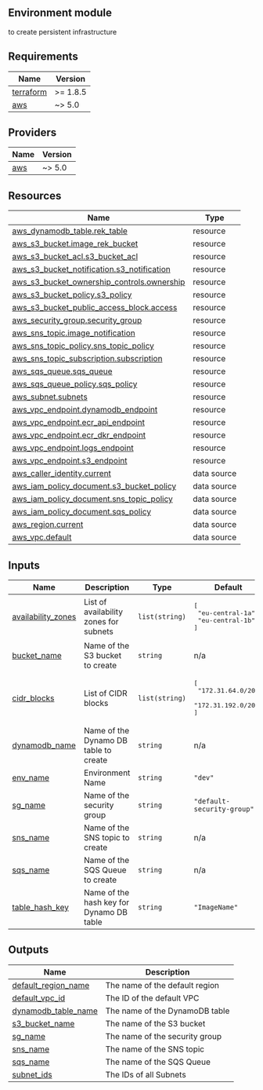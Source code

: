 ## Environment module

to create persistent infrastructure

## Requirements

| Name | Version |
|------|---------|
| <a name="requirement_terraform"></a> [terraform](#requirement\_terraform) | >= 1.8.5 |
| <a name="requirement_aws"></a> [aws](#requirement\_aws) | ~> 5.0 |

## Providers

| Name | Version |
|------|---------|
| <a name="provider_aws"></a> [aws](#provider\_aws) | ~> 5.0 |

## Resources

| Name | Type |
|------|------|
| [aws_dynamodb_table.rek_table](https://registry.terraform.io/providers/hashicorp/aws/latest/docs/resources/dynamodb_table) | resource |
| [aws_s3_bucket.image_rek_bucket](https://registry.terraform.io/providers/hashicorp/aws/latest/docs/resources/s3_bucket) | resource |
| [aws_s3_bucket_acl.s3_bucket_acl](https://registry.terraform.io/providers/hashicorp/aws/latest/docs/resources/s3_bucket_acl) | resource |
| [aws_s3_bucket_notification.s3_notification](https://registry.terraform.io/providers/hashicorp/aws/latest/docs/resources/s3_bucket_notification) | resource |
| [aws_s3_bucket_ownership_controls.ownership](https://registry.terraform.io/providers/hashicorp/aws/latest/docs/resources/s3_bucket_ownership_controls) | resource |
| [aws_s3_bucket_policy.s3_policy](https://registry.terraform.io/providers/hashicorp/aws/latest/docs/resources/s3_bucket_policy) | resource |
| [aws_s3_bucket_public_access_block.access](https://registry.terraform.io/providers/hashicorp/aws/latest/docs/resources/s3_bucket_public_access_block) | resource |
| [aws_security_group.security_group](https://registry.terraform.io/providers/hashicorp/aws/latest/docs/resources/security_group) | resource |
| [aws_sns_topic.image_notification](https://registry.terraform.io/providers/hashicorp/aws/latest/docs/resources/sns_topic) | resource |
| [aws_sns_topic_policy.sns_topic_policy](https://registry.terraform.io/providers/hashicorp/aws/latest/docs/resources/sns_topic_policy) | resource |
| [aws_sns_topic_subscription.subscription](https://registry.terraform.io/providers/hashicorp/aws/latest/docs/resources/sns_topic_subscription) | resource |
| [aws_sqs_queue.sqs_queue](https://registry.terraform.io/providers/hashicorp/aws/latest/docs/resources/sqs_queue) | resource |
| [aws_sqs_queue_policy.sqs_policy](https://registry.terraform.io/providers/hashicorp/aws/latest/docs/resources/sqs_queue_policy) | resource |
| [aws_subnet.subnets](https://registry.terraform.io/providers/hashicorp/aws/latest/docs/resources/subnet) | resource |
| [aws_vpc_endpoint.dynamodb_endpoint](https://registry.terraform.io/providers/hashicorp/aws/latest/docs/resources/vpc_endpoint) | resource |
| [aws_vpc_endpoint.ecr_api_endpoint](https://registry.terraform.io/providers/hashicorp/aws/latest/docs/resources/vpc_endpoint) | resource |
| [aws_vpc_endpoint.ecr_dkr_endpoint](https://registry.terraform.io/providers/hashicorp/aws/latest/docs/resources/vpc_endpoint) | resource |
| [aws_vpc_endpoint.logs_endpoint](https://registry.terraform.io/providers/hashicorp/aws/latest/docs/resources/vpc_endpoint) | resource |
| [aws_vpc_endpoint.s3_endpoint](https://registry.terraform.io/providers/hashicorp/aws/latest/docs/resources/vpc_endpoint) | resource |
| [aws_caller_identity.current](https://registry.terraform.io/providers/hashicorp/aws/latest/docs/data-sources/caller_identity) | data source |
| [aws_iam_policy_document.s3_bucket_policy](https://registry.terraform.io/providers/hashicorp/aws/latest/docs/data-sources/iam_policy_document) | data source |
| [aws_iam_policy_document.sns_topic_policy](https://registry.terraform.io/providers/hashicorp/aws/latest/docs/data-sources/iam_policy_document) | data source |
| [aws_iam_policy_document.sqs_policy](https://registry.terraform.io/providers/hashicorp/aws/latest/docs/data-sources/iam_policy_document) | data source |
| [aws_region.current](https://registry.terraform.io/providers/hashicorp/aws/latest/docs/data-sources/region) | data source |
| [aws_vpc.default](https://registry.terraform.io/providers/hashicorp/aws/latest/docs/data-sources/vpc) | data source |

## Inputs

| Name | Description | Type | Default | Required |
|------|-------------|------|---------|:--------:|
| <a name="input_availability_zones"></a> [availability\_zones](#input\_availability\_zones) | List of availability zones for subnets | `list(string)` | <pre>[<br/>  "eu-central-1a",<br/>  "eu-central-1b"<br/>]</pre> | no |
| <a name="input_bucket_name"></a> [bucket\_name](#input\_bucket\_name) | Name of the S3 bucket to create | `string` | n/a | yes |
| <a name="input_cidr_blocks"></a> [cidr\_blocks](#input\_cidr\_blocks) | List of CIDR blocks | `list(string)` | <pre>[<br/>  "172.31.64.0/20",<br/>  "172.31.192.0/20"<br/>]</pre> | no |
| <a name="input_dynamodb_name"></a> [dynamodb\_name](#input\_dynamodb\_name) | Name of the Dynamo DB table to create | `string` | n/a | yes |
| <a name="input_env_name"></a> [env\_name](#input\_env\_name) | Environment Name | `string` | `"dev"` | no |
| <a name="input_sg_name"></a> [sg\_name](#input\_sg\_name) | Name of the security group | `string` | `"default-security-group"` | no |
| <a name="input_sns_name"></a> [sns\_name](#input\_sns\_name) | Name of the SNS topic to create | `string` | n/a | yes |
| <a name="input_sqs_name"></a> [sqs\_name](#input\_sqs\_name) | Name of the SQS Queue to create | `string` | n/a | yes |
| <a name="input_table_hash_key"></a> [table\_hash\_key](#input\_table\_hash\_key) | Name of the hash key for Dynamo DB table | `string` | `"ImageName"` | no |

## Outputs

| Name | Description |
|------|-------------|
| <a name="output_default_region_name"></a> [default\_region\_name](#output\_default\_region\_name) | The name of the default region |
| <a name="output_default_vpc_id"></a> [default\_vpc\_id](#output\_default\_vpc\_id) | The ID of the default VPC |
| <a name="output_dynamodb_table_name"></a> [dynamodb\_table\_name](#output\_dynamodb\_table\_name) | The name of the DynamoDB table |
| <a name="output_s3_bucket_name"></a> [s3\_bucket\_name](#output\_s3\_bucket\_name) | The name of the S3 bucket |
| <a name="output_sg_name"></a> [sg\_name](#output\_sg\_name) | The name of the security group |
| <a name="output_sns_name"></a> [sns\_name](#output\_sns\_name) | The name of the SNS topic |
| <a name="output_sqs_name"></a> [sqs\_name](#output\_sqs\_name) | The name of the SQS Queue |
| <a name="output_subnet_ids"></a> [subnet\_ids](#output\_subnet\_ids) | The IDs of all Subnets |
